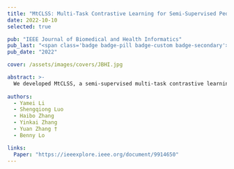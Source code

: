 ```yaml
---
title: "MtCLSS: Multi-Task Contrastive Learning for Semi-Supervised Pediatric Sleep Staging"
date: 2022-10-10
selected: true

pub: "IEEE Journal of Biomedical and Health Informatics"
pub_last: "<span class='badge badge-pill badge-custom badge-secondary'>Journal</span>"
pub_date: "2022"

cover: /assets/images/covers/JBHI.jpg

abstract: >-
  We developed MtCLSS, a semi-supervised multi-task contrastive learning framework for pediatric EEG sleep staging, achieving robust performance (accuracy 0.80, F1 0.78) even with limited labeled data.
  
authors:
  - Yamei Li
  - Shengqiong Luo
  - Haibo Zhang
  - Yinkai Zhang
  - Yuan Zhang †
  - Benny Lo

links:
  Paper: "https://ieeexplore.ieee.org/document/9914650"
---
```

